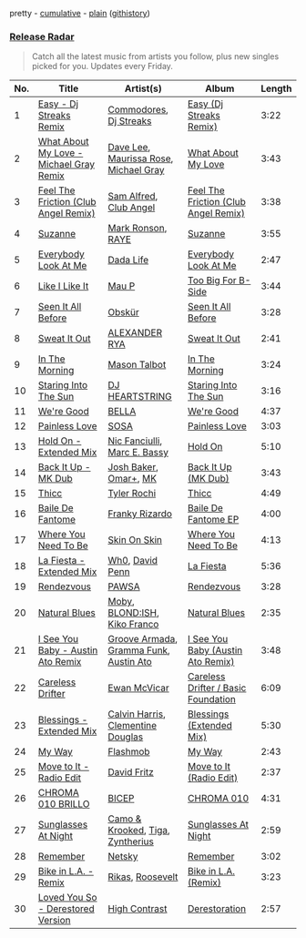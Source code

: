 pretty - [cumulative](/playlists/cumulative/Release%20Radar.md) - [plain](/playlists/plain/37i9dQZEVXbsudmxBFKW7G) ([githistory](https://github.githistory.xyz/vitokorn/spotify-playlist-archive/blob/master/playlists/plain/37i9dQZEVXbsudmxBFKW7G))
### [Release Radar](https://open.spotify.com/playlist/37i9dQZEVXbsudmxBFKW7G)

> Catch all the latest music from artists you follow, plus new singles picked for you. Updates every Friday.

| No. | Title | Artist(s) | Album | Length |
|---|---|---|---|---|
| 1 | [Easy - Dj Streaks Remix](https://open.spotify.com/track/1i26xz1k94mNZlFCy6V2j8) | [Commodores](https://open.spotify.com/artist/6twIAGnYuIT1pncMAsXnEm), [Dj Streaks](https://open.spotify.com/artist/67YkGjtw8rmC6Ck0GmoxFA) | [Easy (Dj Streaks Remix)](https://open.spotify.com/album/2F3T6871EKk3CvBuVztRLd) | 3:22 |
| 2 | [What About My Love - Michael Gray Remix](https://open.spotify.com/track/77zWN33DUrtQ1Afjy0MkFP) | [Dave Lee](https://open.spotify.com/artist/5cWh5zsmOIFhuPL0Ay1e7f), [Maurissa Rose](https://open.spotify.com/artist/2VZfxVHA2JsWss2mJCYmv1), [Michael Gray](https://open.spotify.com/artist/2aM5jpQ0WTcQDeHsil8Ihz) | [What About My Love](https://open.spotify.com/album/3MBiBxePgRMdl72SziFXH5) | 3:43 |
| 3 | [Feel The Friction (Club Angel Remix)](https://open.spotify.com/track/1nDHsB3FfyB2QVrfgvUI72) | [Sam Alfred](https://open.spotify.com/artist/4PVzoVUDxey3mxGdkf4HgR), [Club Angel](https://open.spotify.com/artist/1reJK6xw6Lu0r1PMoTUTDj) | [Feel The Friction (Club Angel Remix)](https://open.spotify.com/album/4I42s0KPRo78apRMuU9W6o) | 3:38 |
| 4 | [Suzanne](https://open.spotify.com/track/3EL4YcUAmGkfTKXhS49Y3w) | [Mark Ronson](https://open.spotify.com/artist/3hv9jJF3adDNsBSIQDqcjp), [RAYE](https://open.spotify.com/artist/5KKpBU5eC2tJDzf0wmlRp2) | [Suzanne](https://open.spotify.com/album/3abFlHRlGCejxVmW9sndHG) | 3:55 |
| 5 | [Everybody Look At Me](https://open.spotify.com/track/5odpU95r6mdtsrXsIxmWZ9) | [Dada Life](https://open.spotify.com/artist/00sAT5YX8W3xNd1EuqyHw9) | [Everybody Look At Me](https://open.spotify.com/album/3CGCXannQVGNEuHPJeInGV) | 2:47 |
| 6 | [Like I Like It](https://open.spotify.com/track/6vLKVWEuOCQAWEaHv2yknm) | [Mau P](https://open.spotify.com/artist/0w1sbtZVQoK6GzV4A4OkCv) | [Too Big For B-Side](https://open.spotify.com/album/5jtv44Kb5NZmbRDfpCTIWE) | 3:44 |
| 7 | [Seen It All Before](https://open.spotify.com/track/13aCXkjg3tGFIHxqv8rYGQ) | [Obskür](https://open.spotify.com/artist/29MTNlaVntQaQiDyj8KGwx) | [Seen It All Before](https://open.spotify.com/album/4p3YuS9AMmwHspc1VW3jy2) | 3:28 |
| 8 | [Sweat It Out](https://open.spotify.com/track/4nyzWJpxvJkl6I8KEXwbTf) | [ALEXANDER RYA](https://open.spotify.com/artist/3wvx6caa5hMf36Ori5nXsY) | [Sweat It Out](https://open.spotify.com/album/664MLChYil6XVJSQZ1K2qr) | 2:41 |
| 9 | [In The Morning](https://open.spotify.com/track/56DubDZA7epXUuR6dNVLt9) | [Mason Talbot](https://open.spotify.com/artist/0impnXOKSt86UnIYtZ1hFA) | [In The Morning](https://open.spotify.com/album/3u48XfPrgYIbcYAGgLSaSc) | 3:24 |
| 10 | [Staring Into The Sun](https://open.spotify.com/track/4ZyOjIxFyf6UWdERULkFKE) | [DJ HEARTSTRING](https://open.spotify.com/artist/5tcwaJBUyEdxQxvieuQxU7) | [Staring Into The Sun](https://open.spotify.com/album/32fHr60Vpx6iUdl6UovJWH) | 3:16 |
| 11 | [We're Good](https://open.spotify.com/track/0qL5bx6NKhZDNPzELkVxM3) | [BELLA](https://open.spotify.com/artist/5GwSwlEJFFjdpIHYPQ6qdy) | [We're Good](https://open.spotify.com/album/4CICM0H4vMsTrmmMNplB8a) | 4:37 |
| 12 | [Painless Love](https://open.spotify.com/track/4jjKhNsWl7KVnLb89A1guj) | [SOSA](https://open.spotify.com/artist/3JlN0MeWVJq0vjvsvWCRZ5) | [Painless Love](https://open.spotify.com/album/19LnQs9DGwR4li0E4IQlXA) | 3:03 |
| 13 | [Hold On - Extended Mix](https://open.spotify.com/track/69uaqA6C8P5aDefUsIPrBF) | [Nic Fanciulli](https://open.spotify.com/artist/7btR5VXutQv39SDEzcfXEk), [Marc E. Bassy](https://open.spotify.com/artist/3tQx1LPXbsYjE9VwN1Peaa) | [Hold On](https://open.spotify.com/album/2ZOXO6vMwH3mS8sXfxdUkd) | 5:10 |
| 14 | [Back It Up - MK Dub](https://open.spotify.com/track/47m3vCH9EJSzOexcpExxjG) | [Josh Baker](https://open.spotify.com/artist/4zf8Awb8y1X9qwL4oiVRd6), [Omar+](https://open.spotify.com/artist/06HO1b1nd4kQzRakdZBTSc), [MK](https://open.spotify.com/artist/1yqxFtPHKcGcv6SXZNdyT9) | [Back It Up (MK Dub)](https://open.spotify.com/album/5jLmnEoJqODBAaSA4tOPw1) | 3:43 |
| 15 | [Thicc](https://open.spotify.com/track/18VMzwfaSwKxsaphtNz2eO) | [Tyler Rochi](https://open.spotify.com/artist/0BLH6e3duvVxx81uiVyBIn) | [Thicc](https://open.spotify.com/album/2kUNvvYwZbX5QBP1eARRf3) | 4:49 |
| 16 | [Baile De Fantome](https://open.spotify.com/track/0q3HI1pBWomC3MiAEciBkF) | [Franky Rizardo](https://open.spotify.com/artist/2UgphhGSlC9QWgaZWUOCkl) | [Baile De Fantome EP](https://open.spotify.com/album/2nRQyfyyHQL2E69yDNBuWx) | 4:00 |
| 17 | [Where You Need To Be](https://open.spotify.com/track/5wAxcO9N89pLKRo68vMqJL) | [Skin On Skin](https://open.spotify.com/artist/5mnxMXIM6BNhVVTXnBatKa) | [Where You Need To Be](https://open.spotify.com/album/5zuAaJ9wg60dc7UOVHVgRz) | 4:13 |
| 18 | [La Fiesta - Extended Mix](https://open.spotify.com/track/4RGR6flekYTPEe2rPqRGqT) | [Wh0](https://open.spotify.com/artist/132Hhe61bhvXtkygENHZHA), [David Penn](https://open.spotify.com/artist/5kA0fIY29Fnfu4U2I2xvki) | [La Fiesta](https://open.spotify.com/album/3DrNNJtb95HOnFrECKZqvE) | 5:36 |
| 19 | [Rendezvous](https://open.spotify.com/track/1ENR9Zzy5GlPjUsaZW48jF) | [PAWSA](https://open.spotify.com/artist/4E0HD2PMY8kQJIjlShrLUS) | [Rendezvous](https://open.spotify.com/album/0FposarJ84MZOTuYbmykCv) | 3:28 |
| 20 | [Natural Blues](https://open.spotify.com/track/0YMP9iIN0kPO3kp7pnxZpB) | [Moby](https://open.spotify.com/artist/3OsRAKCvk37zwYcnzRf5XF), [BLOND:ISH](https://open.spotify.com/artist/6zsJjoCtL1WByG0VsuFWzR), [Kiko Franco](https://open.spotify.com/artist/3SNKZ8uTQoSyMsUNqNBOD2) | [Natural Blues](https://open.spotify.com/album/1Il6vUKaKu9dwdxWSvtoSC) | 2:35 |
| 21 | [I See You Baby - Austin Ato Remix](https://open.spotify.com/track/2Naq1w27bi9wBCXovkBXBf) | [Groove Armada](https://open.spotify.com/artist/67tgMwUfnmqzYsNAtnP6YJ), [Gramma Funk](https://open.spotify.com/artist/09dzhikZDQAWGs8jyIylqj), [Austin Ato](https://open.spotify.com/artist/6sCrZwNbMhp1iahiiFQY66) | [I See You Baby (Austin Ato Remix)](https://open.spotify.com/album/7iEA4NiGrDOAGonxP0Kbv8) | 3:48 |
| 22 | [Careless Drifter](https://open.spotify.com/track/6QrUM37qgSx8EQnXUlZB2o) | [Ewan McVicar](https://open.spotify.com/artist/4d2NUjh9ZrzG1ZZdhpSDKH) | [Careless Drifter / Basic Foundation](https://open.spotify.com/album/5NgWWSu3TqUs2dfbIOtx10) | 6:09 |
| 23 | [Blessings - Extended Mix](https://open.spotify.com/track/7D80TMT1hUj4okrfiSi8iL) | [Calvin Harris](https://open.spotify.com/artist/7CajNmpbOovFoOoasH2HaY), [Clementine Douglas](https://open.spotify.com/artist/4DWuml4Jf6K81b5rAPwMb6) | [Blessings (Extended Mix)](https://open.spotify.com/album/3jwNaiTAngnNWGlc7foowN) | 5:30 |
| 24 | [My Way](https://open.spotify.com/track/43hRZ0RvYREyOllyU4QlGa) | [Flashmob](https://open.spotify.com/artist/7xo0kZGwplHhSh8ORbToS8) | [My Way](https://open.spotify.com/album/5zzkSqtOXoFHJMz9jtcDlu) | 2:43 |
| 25 | [Move to It - Radio Edit](https://open.spotify.com/track/1BEYrNkxcr1UBvAIAY4Wpg) | [David Fritz](https://open.spotify.com/artist/2k57DuaEMrDuuJuivQPPnA) | [Move to It (Radio Edit)](https://open.spotify.com/album/34UTddvfFqNsgTZW8ztSCT) | 2:37 |
| 26 | [CHROMA 010 BRILLO](https://open.spotify.com/track/7kDzjUYcQ1Gi1u2zWeXwY0) | [BICEP](https://open.spotify.com/artist/73A3bLnfnz5BoQjb4gNCga) | [CHROMA 010](https://open.spotify.com/album/3Ny8QJii9zz7d3Qs4I8WmB) | 4:31 |
| 27 | [Sunglasses At Night](https://open.spotify.com/track/14tKvbr12aZpKkXFwcDCJw) | [Camo & Krooked](https://open.spotify.com/artist/2N8IPNZTiNo3nj4mreOlHU), [Tiga](https://open.spotify.com/artist/5l9wiTZVfqQTfMDOt0HtwC), [Zyntherius](https://open.spotify.com/artist/5OOeDUipuqJcBKJFEVvrSM) | [Sunglasses At Night](https://open.spotify.com/album/50c9BrqsbHSj0iwoA7FDRl) | 2:59 |
| 28 | [Remember](https://open.spotify.com/track/5IXgT6PDkfyUEN40w4rQAp) | [Netsky](https://open.spotify.com/artist/5TgQ66WuWkoQ2xYxaSTnVP) | [Remember](https://open.spotify.com/album/7tWu1AaGSlc6LGRU4AkbeR) | 3:02 |
| 29 | [Bike in L.A. - Remix](https://open.spotify.com/track/7b0RdqkZKkSZZDSrnEVZRS) | [Rikas](https://open.spotify.com/artist/3OWO2LOPTl1u6XvJHkwHmd), [Roosevelt](https://open.spotify.com/artist/4AQrqVz6BYwy29iMxcGtx7) | [Bike in L.A. (Remix)](https://open.spotify.com/album/2lkzxdUkdfM6icTQcX0Ecv) | 3:23 |
| 30 | [Loved You So - Derestored Version](https://open.spotify.com/track/6CH9Q1uwiUYQmGRqth7bLe) | [High Contrast](https://open.spotify.com/artist/0bxHci3JIhhKA53n8rH3tT) | [Derestoration](https://open.spotify.com/album/4OgBM5ndIDkm4xWO3TA2de) | 2:57 |